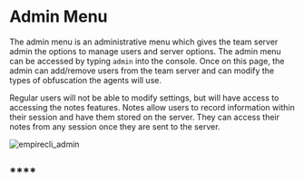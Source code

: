# Admin Menu

The admin menu is an administrative menu which gives the team server admin the options to manage users and server options. The admin menu can be accessed by typing `admin` into the console. Once on this page, the admin can add/remove users from the team server and can modify the types of obfuscation the agents will use.

Regular users will not be able to modify settings, but will have access to accessing the notes features. Notes allow users to record information within their session and have them stored on the server. They can access their notes from any session once they are sent to the server.

![empirecli\_admin](https://user-images.githubusercontent.com/20302208/100279600-b5768d00-2f1b-11eb-8096-cebda7597f1b.jpg)

## ****
